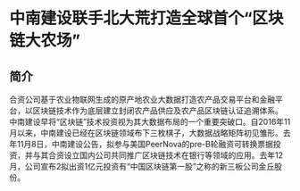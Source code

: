 # 中南建设联手北大荒打造全球首个“区块链大农场”
## 简介
合资公司基于农业物联网生成的原产地农业大数据打造农产品交易平台和金融平台，以区块链技术作为底层建立封闭农产品供应及农产品区块链认证追溯体系。
中南建设早将“区块链”技术投资视为其大数据布局的一个重要突破口。自2016年11月以来，中南建设已经在区块链领域布下三枚棋子，大数据战略矩阵初见雏形。去年11月8日，中南建设公告，拟参与美国PeerNova的pre-B轮融资可转换票据投资，并与其合资设立国内公司共同推广区块链技术在银行等领域的应用。去年12月，公司宣布2拟出资1亿元投资有“中国区块链第一股”之称的新三板公司金丘股份。

